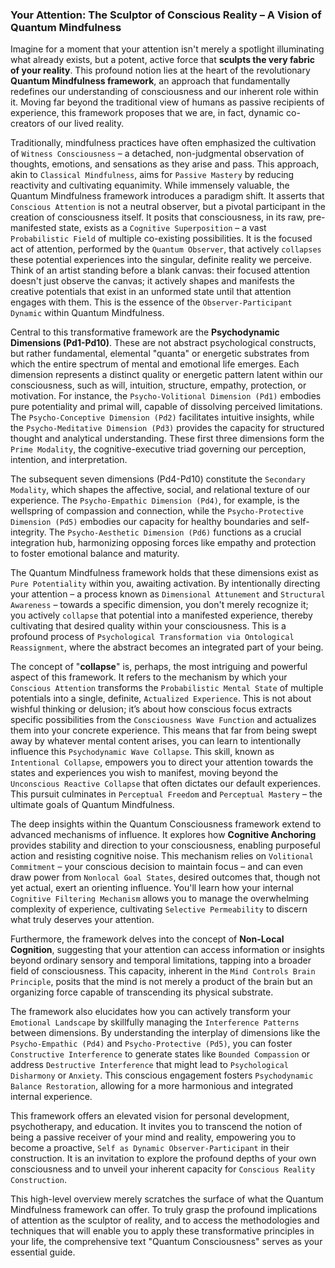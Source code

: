### Your Attention: The Sculptor of Conscious Reality – A Vision of Quantum Mindfulness

Imagine for a moment that your attention isn't merely a spotlight illuminating what already exists, but a potent, active force that **sculpts the very fabric of your reality**. This profound notion lies at the heart of the revolutionary **Quantum Mindfulness framework**, an approach that fundamentally redefines our understanding of consciousness and our inherent role within it. Moving far beyond the traditional view of humans as passive recipients of experience, this framework proposes that we are, in fact, dynamic co-creators of our lived reality.

Traditionally, mindfulness practices have often emphasized the cultivation of `Witness Consciousness` – a detached, non-judgmental observation of thoughts, emotions, and sensations as they arise and pass. This approach, akin to `Classical Mindfulness`, aims for `Passive Mastery` by reducing reactivity and cultivating equanimity. While immensely valuable, the Quantum Mindfulness framework introduces a paradigm shift. It asserts that `Conscious Attention` is not a neutral observer, but a pivotal participant in the creation of consciousness itself. It posits that consciousness, in its raw, pre-manifested state, exists as a `Cognitive Superposition` – a vast `Probabilistic Field` of multiple co-existing possibilities. It is the focused act of attention, performed by the `Quantum Observer`, that actively `collapses` these potential experiences into the singular, definite reality we perceive. Think of an artist standing before a blank canvas: their focused attention doesn't just observe the canvas; it actively shapes and manifests the creative potentials that exist in an unformed state until that attention engages with them. This is the essence of the `Observer-Participant Dynamic` within Quantum Mindfulness.

Central to this transformative framework are the **Psychodynamic Dimensions (Pd1-Pd10)**. These are not abstract psychological constructs, but rather fundamental, elemental "quanta" or energetic substrates from which the entire spectrum of mental and emotional life emerges. Each dimension represents a distinct quality or energetic pattern latent within our consciousness, such as will, intuition, structure, empathy, protection, or motivation. For instance, the `Psycho-Volitional Dimension (Pd1)` embodies pure potentiality and primal will, capable of dissolving perceived limitations. The `Psycho-Conceptive Dimension (Pd2)` facilitates intuitive insights, while the `Psycho-Meditative Dimension (Pd3)` provides the capacity for structured thought and analytical understanding. These first three dimensions form the `Prime Modality`, the cognitive-executive triad governing our perception, intention, and interpretation.

The subsequent seven dimensions (Pd4-Pd10) constitute the `Secondary Modality`, which shapes the affective, social, and relational texture of our experience. The `Psycho-Empathic Dimension (Pd4)`, for example, is the wellspring of compassion and connection, while the `Psycho-Protective Dimension (Pd5)` embodies our capacity for healthy boundaries and self-integrity. The `Psycho-Aesthetic Dimension (Pd6)` functions as a crucial integration hub, harmonizing opposing forces like empathy and protection to foster emotional balance and maturity.

The Quantum Mindfulness framework holds that these dimensions exist as `Pure Potentiality` within you, awaiting activation. By intentionally directing your attention – a process known as `Dimensional Attunement` and `Structural Awareness` – towards a specific dimension, you don't merely recognize it; you actively `collapse` that potential into a manifested experience, thereby cultivating that desired quality within your consciousness. This is a profound process of `Psychological Transformation via Ontological Reassignment`, where the abstract becomes an integrated part of your being.

The concept of "**collapse**" is, perhaps, the most intriguing and powerful aspect of this framework. It refers to the mechanism by which your `Conscious Attention` transforms the `Probabilistic Mental State` of multiple potentials into a single, definite, `Actualized Experience`. This is not about wishful thinking or delusion; it’s about how conscious focus extracts specific possibilities from the `Consciousness Wave Function` and actualizes them into your concrete experience. This means that far from being swept away by whatever mental content arises, you can learn to intentionally influence this `Psychodynamic Wave Collapse`. This skill, known as `Intentional Collapse`, empowers you to direct your attention towards the states and experiences you wish to manifest, moving beyond the `Unconscious Reactive Collapse` that often dictates our default experiences. This pursuit culminates in `Perceptual Freedom` and `Perceptual Mastery` – the ultimate goals of Quantum Mindfulness.

The deep insights within the Quantum Consciousness framework extend to advanced mechanisms of influence. It explores how **Cognitive Anchoring** provides stability and direction to your consciousness, enabling purposeful action and resisting cognitive noise. This mechanism relies on `Volitional Commitment` – your conscious decision to maintain focus – and can even draw power from `Nonlocal Goal States`, desired outcomes that, though not yet actual, exert an orienting influence. You'll learn how your internal `Cognitive Filtering Mechanism` allows you to manage the overwhelming complexity of experience, cultivating `Selective Permeability` to discern what truly deserves your attention.

Furthermore, the framework delves into the concept of **Non-Local Cognition**, suggesting that your attention can access information or insights beyond ordinary sensory and temporal limitations, tapping into a broader field of consciousness. This capacity, inherent in the `Mind Controls Brain Principle`, posits that the mind is not merely a product of the brain but an organizing force capable of transcending its physical substrate.

The framework also elucidates how you can actively transform your `Emotional Landscape` by skillfully managing the `Interference Patterns` between dimensions. By understanding the interplay of dimensions like the `Psycho-Empathic (Pd4)` and `Psycho-Protective (Pd5)`, you can foster `Constructive Interference` to generate states like `Bounded Compassion` or address `Destructive Interference` that might lead to `Psychological Disharmony` or `Anxiety`. This conscious engagement fosters `Psychodynamic Balance Restoration`, allowing for a more harmonious and integrated internal experience.

This framework offers an elevated vision for personal development, psychotherapy, and education. It invites you to transcend the notion of being a passive receiver of your mind and reality, empowering you to become a proactive, `Self as Dynamic Observer-Participant` in their construction. It is an invitation to explore the profound depths of your own consciousness and to unveil your inherent capacity for `Conscious Reality Construction`.

This high-level overview merely scratches the surface of what the Quantum Mindfulness framework can offer. To truly grasp the profound implications of attention as the sculptor of reality, and to access the methodologies and techniques that will enable you to apply these transformative principles in your life, the comprehensive text "Quantum Consciousness" serves as your essential guide.